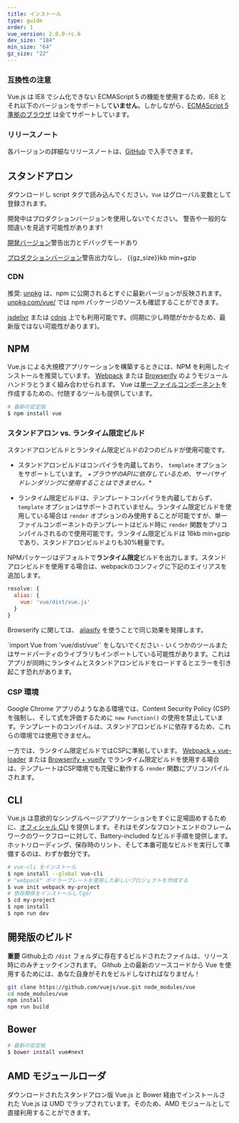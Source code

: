 ```yaml
---
title: インストール
type: guide
order: 1
vue_version: 2.0.0-rc.6
dev_size: "184"
min_size: "64"
gz_size: "22"
---
```


### 互換性の注意

Vue.js は IE8 でシム化できない ECMAScript 5 の機能を使用するため、IE8 とそれ以下のバージョンをサポートして**いません**。しかしながら、[ECMAScript 5 準拠のブラウザ](http://caniuse.com/#feat=es5) は全てサポートしています。

### リリースノート

各バージョンの詳細なリリースノートは、[GitHub](https://github.com/vuejs/vue/releases) で入手できます。

## スタンドアロン

ダウンロードし script タグで読み込んでください。`Vue` はグローバル変数として登録されます。

<p class="tip">開発中はプロダクションバージョンを使用しないでください。 警告や一般的な間違いを見逃す可能性があります!</p>

<div id="downloads">
<a class="button" href="/js/vue.js" download>開発バージョン</a><span class="light info">警告出力とデバッグモードあり </span>

<a class="button" href="/js/vue.min.js" download>プロダクションバージョン</a><span class="light info">警告出力なし、 {{gz_size}}kb min+gzip</span>
</div>

### CDN

推奨: [unpkg](https://unpkg.com/vue/dist/vue.min.js) は、npm に公開されるとすぐに最新バージョンが反映されます。  [unpkg.com/vue/](https://unpkg.com/vue/) では npm パッケージのソースも確認することができます。

[jsdelivr](//cdn.jsdelivr.net/vue/{{vue_version}}/vue.min.js) または [cdnjs](//cdnjs.cloudflare.com/ajax/libs/vue/{{vue_version}}/vue.min.js) 上でも利用可能です。(同期に少し時間がかかるため、最新版ではない可能性があります)。

## NPM

Vue.js による大規模アプリケーションを構築するときには、NPM を利用したインストールを推奨しています。 [Webpack](http://webpack.github.io/) または [Browserify](http://browserify.org/) のようモジュールハンドラとうまく組み合わせられます。 Vue は[単一ファイルコンポーネント](application.html#Single-File-Components)を作成するための、付随するツールも提供しています。

``` bash
# 最新の安定版
$ npm install vue
```

### スタンドアロン vs. ランタイム限定ビルド

スタンドアロンビルドとランタイム限定ビルドの2つのビルドが使用可能です。

- スタンドアロンビルドはコンパイラを内蔵しており、 `template` オプションをサポートしています。 *+ブラウザのAPIに依存しているため、サーバサイドレンダリングに使用することはできません。**

- ランタイム限定ビルドは、テンプレートコンパイラを内蔵しておらず、 `template` オプションはサポートされていません。ランタイム限定ビルドを使用している場合は `render` オプションのみ使用することが可能ですが、単一ファイルコンポーネントのテンプレートはビルド時に `render` 関数をプリコンパイルされるので使用可能です。ランタイム限定ビルドは 16kb min+gzip であり、スタンドアロンビルドよりも30%軽量です。

NPMパッケージはデフォルトで**ランタイム限定**ビルドを出力します。スタンドアロンビルドを使用する場合は、webpackのコンフィグに下記のエイリアスを追加します。

``` js
resolve: {
  alias: {
    vue: 'vue/dist/vue.js'
  }
}
```

Browserify に関しては、 [aliasify](https://github.com/benbria/aliasify) を使うことで同じ効果を発揮します。

<p class="tip">`import Vue from 'vue/dist/vue'` をしないでください - いくつかのツールまたはサードパーティのライブラリもインポートしている可能性があります。これはアプリが同時にランタイムとスタンドアロンビルドをロードするとエラーを引き起こす恐れがあります。</p>

### CSP 環境

Google Chrome アプリのようなある環境では、Content Security Policy (CSP) を強制し、そして式を評価するために `new Function()` の使用を禁止しています。テンプレートのコンパイルは、スタンドアロンビルドに依存するため、これらの環境では使用できません。

一方では、ランタイム限定ビルドではCSPに準拠しています。 [Webpack + vue-loader](https://github.com/vuejs-templates/webpack-simple) または [Browserify + vueify](https://github.com/vuejs-templates/browserify-simple) でランタイム限定ビルドを使用する場合は、テンプレートはCSP環境でも完璧に動作する `render` 関数にプリコンパイルされます。

## CLI

Vue.js は意欲的なシングルページアプリケーションをすぐに足場固めするために、[オフィシャル CLI](https://github.com/vuejs/vue-cli) を提供します。それはモダンなフロントエンドのフレームワークのワークフローに対して、Battery-included なビルド手順を提供します。ホットリローディング、保存時のリント、そして本番可能なビルドを実行して準備するのは、わずか数分です。

``` bash
# vue-cli をインストール
$ npm install --global vue-cli
# "webpack" ボイラープレートを使用した新しいプロジェクトを作成する
$ vue init webpack my-project
# 依存関係をインストールしてgo!
$ cd my-project
$ npm install
$ npm run dev
```

## 開発版のビルド

**重要** Github上の `/dist` フォルダに存在するビルドされたファイルは、リリース時にのみチェックインされます。 Github 上の最新のソースコードから Vue を使用するためには、あなた自身がそれをビルドしなければなりません！

``` bash
git clone https://github.com/vuejs/vue.git node_modules/vue
cd node_modules/vue
npm install
npm run build
```

## Bower

``` bash
# 最新の安定板
$ bower install vue#next
```

## AMD モジュールローダ

ダウンロードされたスタンドアロン版 Vue.js と Bower 経由でインストールされた Vue.js は UMD でラップされています。そのため、AMD モジュールとして直接利用することができます。
